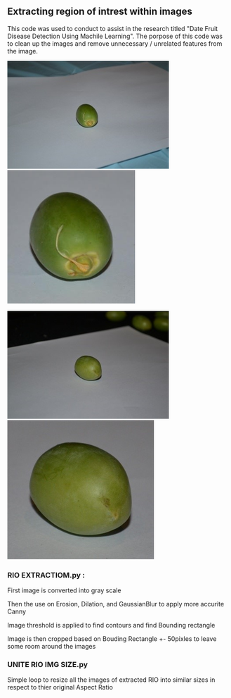 
## Extracting region of intrest within images

This code was used to conduct to assist in the research titled "Date Fruit Disease Detection Using Machile Learning". The porpose of this code was to clean up the images and remove unnecessary / unrelated features from the image.

![example 1](1.jpg "Image Title")
![example 1](1x.jpg "Image Title")


![example 1](2.jpg "Image Title")
![example 1](2x.jpg "Image Title")

### RIO EXTRACTIOM.py :

First image is converted into gray scale

Then the use on Erosion, Dilation, and GaussianBlur to apply more accurite Canny

Image threshold is applied to find contours and find Bounding rectangle

Image is then cropped based on Bouding Rectangle +- 50pixles to leave some room around the images





### UNITE RIO IMG SIZE.py
Simple loop to resize all the images of extracted RIO into similar sizes in respect to thier original Aspect Ratio 


